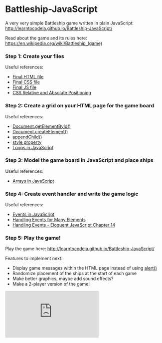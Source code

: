 # Battleship-JavaScript
A very very simple Battleship game written in plain JavaScript: http://learntocodela.github.io/Battleship-JavaScript/

Read about the game and its rules here: https://en.wikipedia.org/wiki/Battleship_(game)

### Step 1: Create your files

Useful references:
- [Final HTML file](https://github.com/LearnToCodeLA/Battleship-JavaScript/blob/gh-pages/index.html)
- [Final CSS file](https://github.com/LearnToCodeLA/Battleship-JavaScript/blob/gh-pages/style.css)
- [Final JS file](https://github.com/LearnToCodeLA/Battleship-JavaScript/blob/gh-pages/battleship.js)
- [CSS Relative and Absolute Positioning](http://learnlayout.com/position.html)

### Step 2: Create a grid on your HTML page for the game board

Useful references:
- [Document.getElementById()](https://developer.mozilla.org/en-US/docs/Web/API/Document/getElementById)
- [Document.createElement()](https://developer.mozilla.org/en-US/docs/Web/API/Document/createElement)
- [appendChild()](https://developer.mozilla.org/en-US/docs/Web/API/Node/appendChild)
- [style property](https://developer.mozilla.org/en-US/docs/Web/API/HTMLElement/style)
- [Loops in JavaScript](https://developer.mozilla.org/en-US/docs/Web/JavaScript/Guide/Loops_and_iteration)

### Step 3: Model the game board in JavaScript and place ships

Useful references:
- [Arrays in JavaScript](https://developer.mozilla.org/en-US/docs/Web/JavaScript/Reference/Global_Objects/Array)

### Step 4: Create event handler and write the game logic

Useful references:
- [Events in JavaScript](http://www.kirupa.com/html5/javascript_events.htm)
- [Handling Events for Many Elements](http://www.kirupa.com/html5/handling_events_for_many_elements.htm)
- [Handling Events - Eloquent JavaScript Chapter 14](http://eloquentjavascript.net/14_event.html)

### Step 5: Play the game!

Play the game here: http://learntocodela.github.io/Battleship-JavaScript/

Features to implement next:
- Display game messages within the HTML page instead of using [alert()](https://developer.mozilla.org/en-US/docs/Web/API/Window/alert)
- Randomize placement of the ships at the start of each game
- Make better graphics, maybe add sound effects?
- Make a 2-player version of the game!

![Image description](https://www.facebook.com/photo.php?fbid=2724110441051537&set=a.108987909230483&type=3&theater)